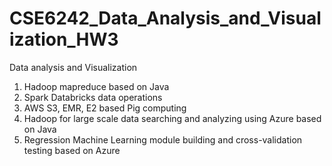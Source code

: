 # CSE6242_Data_Analysis_and_Visualization_HW3

Data analysis and Visualization

1. Hadoop mapreduce based on Java
2. Spark Databricks data operations
3. AWS S3, EMR, E2 based Pig computing
4. Hadoop for large scale data searching and analyzing using Azure based on Java
5. Regression Machine Learning module building and cross-validation testing based on Azure
